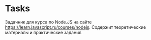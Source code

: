 # Tasks

Задачник для курса по Node.JS на сайте https://learn.javascript.ru/courses/nodejs.
Содержит теоретические материалы и практические задания.
